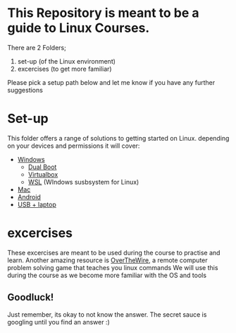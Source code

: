 # This Repository is meant to be a guide to Linux Courses. 
There are 2 Folders;
1) set-up (of the Linux environment)
2) excercises (to get more familiar)

Please pick a setup path below and let me know if you have any further suggestions

# Set-up
This folder offers a range of solutions to getting started on Linux. depending on your devices and permissions
it will cover:
- [Windows](https://github.com/444B/CLI/blob/main/set-up/WIndows.md)
    - [Dual Boot](https://github.com/444B/CLI/blob/main/set-up/WIndows.md#Dual%20Boot)
    - [Virtualbox](https://github.com/444B/CLI/blob/main/set-up/WIndows.md#Virtualbox)
    - [WSL](https://github.com/444B/CLI/blob/main/set-up/WIndows.md#WSL) (WIndows susbsystem for Linux)
- [Mac](https://github.com/444B/CLI/blob/main/set-up/Mac)
- [Android](https://github.com/444B/CLI/blob/main/set-up/Android)
- [USB + laptop](https://github.com/444B/CLI/blob/main/set-up/USB%2Blaptop.md)

# excercises
These excercises are meant to be used during the course to practise and learn.
Another amazing resource is [OverTheWire](https://overthewire.org/wargames/bandit/bandit0.html), a remote computer problem solving game that teaches you linux commands
We will use this during the course as we become more familiar with the OS and tools

## Goodluck! 
Just remember, its okay to not know the answer. The secret sauce is googling until you find an answer :)